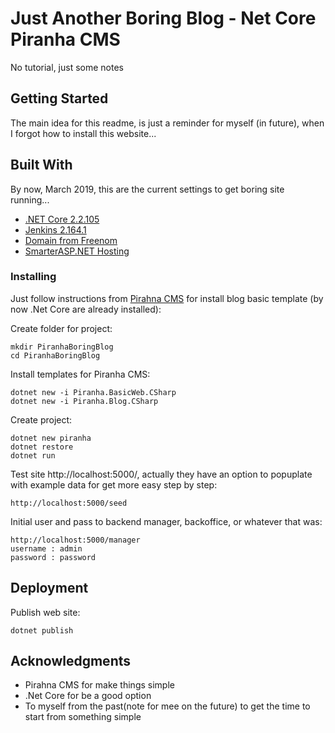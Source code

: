 # Just Another Boring Blog - Net Core Piranha CMS

No tutorial, just some notes

## Getting Started

The main idea for this readme, is just a reminder for myself (in future), when I forgot how to install this website...

## Built With

By now, March 2019, this are the current settings to get boring site running...

* [.NET Core 2.2.105](https://dotnet.microsoft.com/download)
* [Jenkins 2.164.1](https://jenkins.io/download/)
* [Domain from Freenom](https://www.freenom.com/en/index.html?lang=en)
* [SmarterASP.NET Hosting](https://www.smarterasp.net/)

### Installing

Just follow instructions from [Pirahna CMS](http://piranhacms.org/) for install blog basic template (by now .Net Core are already installed):

Create folder for project:

```
mkdir PiranhaBoringBlog
cd PiranhaBoringBlog
```

Install templates for Piranha CMS:

```
dotnet new -i Piranha.BasicWeb.CSharp
dotnet new -i Piranha.Blog.CSharp
```

Create project:

```
dotnet new piranha
dotnet restore
dotnet run
```

Test site http://localhost:5000/, actually they have an option to popuplate with example data for get more easy step by step:
```
http://localhost:5000/seed
```
Initial user and pass to backend manager, backoffice, or whatever that was:
```
http://localhost:5000/manager
username : admin
password : password
```

## Deployment 

Publish web site:

```
dotnet publish
```

## Acknowledgments

* Pirahna CMS for make things simple
* .Net Core for be a good option
* To myself from the past(note for mee on the future) to get the time to start from something simple

